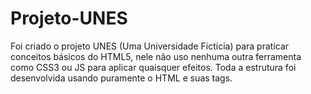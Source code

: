 # Projeto-UNES
 Foi criado o projeto UNES (Uma Universidade Fictícia) para praticar conceitos básicos do HTML5, nele não uso nenhuma outra ferramenta como CSS3 ou JS para aplicar quaisquer efeitos. Toda a estrutura foi desenvolvida usando puramente o HTML e suas tags.
